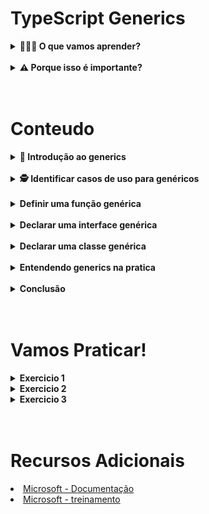# TypeScript Generics
<details>
  <summary><strong> 🤷🏽‍♀️ O que vamos aprender?</strong></summary>
  <br>
  <p>
   Aqui você vai aprender sobre o generics do TypeScript, sua importância, e os contextos em que ele pode ser aplicado. 
  </p>
  <lu>
    <H3>Você sera capaz de:</H3>    
    <li> Identificar casos de uso para genéricos. </li>
    <li> Definir uma função genérica. </li>
    <li> Declarar uma interface genérica. </li>
    <li> Declarar uma classe genérica </li>
    <li> Entender o conceito de Type Constraints  </li>
  </lu>
</details>
<br>
<details>
  <summary><strong> ⚠️ Porque isso é importante? </strong></summary>
  <br>
  <lu>    
      <li> Fornecer mais flexibilidade ao trabalhar com tipos. </li>
      <li> Permitir a reutilização de código.</li>
      <li> Reduzir a necessidade de usar o tipo any </li>
  </lu>     
</details>
<br>
<br>
<h1>Conteudo</h1>
<details>
  <summary><strong> 🔰 Introdução ao generics </strong></summary>
  <br>
  <p>De acordo com a documentação “Os genéricos são modelos de código que você pode definir e reutilizar em toda a base de código. Eles fornecem uma forma de informar a funções, classes ou interfaces que tipo você deseja usar ao chamá-las.”. </p>
  <p>Para entender melhor, você pode fazer uma analogia com as figuras a baixo onde a chave representa a funções, classes ou interfaces, e a ponta representa o tipo do dado.</p>
  <p>
    <img src="https://raw.githubusercontent.com/DaniloRamalhoSilva/Generics_TypeScript/master/imagens/kitFerramenta.png" width="350" alt="kit chave">
    <img src="https://raw.githubusercontent.com/DaniloRamalhoSilva/Generics_TypeScript/master/imagens/chaveMultiUso.png" width="350" alt="chave multi uso">
  </p>
  <p>Na imagem 1, sem o uso do generic você precisaria de varias funções, classes ou interfaces, uma para cada tipo de dado. Já na imagem 2, com o uso do generics você precisaria apenas de uma funções, classes ou interfaces e o tipo do dado seria informado apenas quando ela for utilizada. </p>

</details>
<br>
<details>
  <summary><strong> 🕵️ Identificar casos de uso para genéricos </strong></summary>
  <br>
  <p>Quando a  funções, classes ou interfaces, for igual, mudando apenas o seu tipo, podemos refatorar usando o generics e informar o tipo apenas quando ela for chamada.</p>

</details>
<br>
<details>
  <summary><strong> Definir uma função genérica </strong></summary>
  <br>
  <p>Para entendermos como definir uma função generic vamos imaginar que precisamos de uma função simples que receba um parâmetro e o retorna.
  </p>
  <p>Pensando no uso do typeScript precisaríamos criar uma função do tipo any, o que não e recomendado.</p>
 
  ```typescript
    function semGenerics (param: any): any {
			return param;
		}
  ```
  <br>
  <p>ou varias funções, uma para cada tipo de dado, o que deixaria o projeto maior e mais complexo.
  </p>

  ```typescript
    function semGenericsNunber(param: number): number {
			return param;
	  }
    
		function semGenericsString(param: string): string {
			return param;
	  }
  ```
  <p>Mas com o uso do generics sus problemas acabaram!</p> 
	<p>Podemos definir uma função generica e informar o seu tipo apenas quando a mesma for utilizada.</p>

  ```typescript
    function comGenerics<T>(param: T): T {
		  return param;
	  }
	  
    comGenerics<number>(2);
		comGenerics<string>(“Olá mundo”);
  ```
  <p>Repare que o T entre os colchetes angulares (<>) recebe um tipo quando a função e chamada e atribui esse tipo a letra T do parâmetro e do retorno da função.</p>

  <p>
    <img src="https://raw.githubusercontent.com/DaniloRamalhoSilva/Generics_TypeScript/master/imagens/InjecaoTipo.png" width="450" alt="injeção Tipo">
  </p>

</details>
<br>
<details>
  <summary><strong> Declarar uma interface genérica </strong></summary>
  <br>
  <p>Para entendermos o uso de uma interface genérica vamos imaginar que precisamos de uma função que filtra um Id em um array de ids, sendo que essa função sirva tanto para ids do tipo string, quanto para ids do tipo number.</p>
  <p>Como seria isso?</p>
  <p>Primeiro vamos criar uma função generic como aprendemos anteriormente, mas agora com dois parâmetros, um id e um array de ids.</p>

  ```typescript
    function filterById<T>(id: T, dataIds: Array<T>): T {
      const mmatcheId = dataIds.filter(dataId => dataId.id === id)
      return mmatcheId[0];
    }
    console.log(filterById<number>(4, [1, 2, 3, 4, 10 ]));
    // 4
  ```
  <p>Agora que temos nossa função funcionando vamos substituir esse array genérico por um mais especifico usando uma interface.</p>
  
  ```typescript
    interface Data <T> {
      id: T;
      nome: string;
    }

    const dataIdNunber = [
      {id: 1, nome: 'bola'},
      {id: 2, nome: 'carrinho'},
      {id: 3, nome: 'boneca'},
      {id: 10, nome: 'lego'},
    ]

    const dataIdString = [
      {id: 'bola', nome: 'bola'},
      {id: 'carrinho', nome: 'carrinho'},
      {id: 'boneca', nome: 'boneca'},
      {id: 'lego', nome: 'lego'},
    ]

    function filterById<T>(id: T, dataIds: Data<T>[]): Data<T> {
      const mmatcheId = dataIds.filter(dataId => dataId.id === id)
      return mmatcheId[0];
    }

    console.log(filterById<number>(10, dataIdNunber)); 
    // { id: 10, nome: 'lego' }
    console.log(filterById<string>('boneca', dataIdString)); 
    // { id: 'boneca', nome: 'boneca' }

  ```

  <p>Repare que nossa função mesmo usando uma interface, funciona tanto com ids do tipo string quanto do tipo number, porem ainda temos um pequeno problema, nossa interface generica ficou generica de mais podendo ser de qualquer tipo, sendo assim podemos resolver este problema usando o conceito de Type Constraints, restringindo nossos tipos de acordo com o que queremos.</p>
  <p>Para isso basta usar a palavra reservada “extends” depois do “T” e os tipo que queremos que o nosso “T” aceite, no nosso caso, string ou number.</P>
  <p>E nosso código ficara desta forma:</p>

  ```typescript
    interface Data <T extends string | number> {
      id: T;
      nome: string;
    }

    const dataIdNunber = [
      {id: 1, nome: 'bola'},
      {id: 2, nome: 'carrinho'},
      {id: 3, nome: 'boneca'},
      {id: 10, nome: 'lego'},
    ]

    const dataIdString = [
      {id: 'bola', nome: 'bola'},
      {id: 'carrinho', nome: 'carrinho'},
      {id: 'boneca', nome: 'boneca'},
      {id: 'lego', nome: 'lego'},
    ]

    function filterById<T extends string | number>(id: T, dataIds: Data<T>[]): Data<T> {
      const mmatcheId = dataIds.filter(dataId => dataId.id === id)
      return mmatcheId[0];
    }

  ```

</details>
<br>
<details>
  <summary><strong> Declarar uma classe genérica </strong></summary>
  <br>
  <p>Agora que já sabemos como definir e declarar funções e interfaces genéricas, fica mais fácil entendermos como usar classe genérica.</p>
  <p>No exemplo a seguir iremos implementar uma classe com apenas um método que recebe dois parâmetros e printa o tipo de cada um deles no console. </p>

  ```typescript
    class GenericClass<T> {
      public PrintTypeOf = (param1: T, param2: T) => {
        console.log(`${param1} é do tipo ${typeof param1}`);
        console.log(`${param2} é do tipo ${typeof param2}`);
      }
    }
    const myGenericNumber = new GenericClass<number>();
    const myGenericString = new GenericClass<string>();

    myGenericNumber.typeOf(5, 6);
    // 5 é do tipo number
    // 6 é do tipo number

    myGenericString.typeOf("olá", "mundo");
    // olá é do tipo string
    // mundo é do tipo string
  ```
  <p>Repare que passamos o tipo dos parâmetros do método PrintTypeOf apenas quando a classe foi instanciada, e o tipo foi atribuído aos parâmetros por meio da letra T, e ao chamarmos o método, o typeScript nos “obriga” a usarmos dois parâmetros do tipo string.</p>
  <p>Mas e se precisássemos de mais de um tipo genérico, sera que tem como?</p>
  <p>A resposta e Simm!!!</p>
  <p>Podemos passar quantos tipos precisarmos entre os colchetes angulares (<>), por exemplo, função<Tipo1, Tipo2, Tipo3, ...>(). Isso pode ser comparado aos colchetes do javaScrip, função(paranmetro1, parametro2, parametro3, ...)</p>

  ```typescript
    class GenericClass<T, U> {
      public typeOf = (param1: T, param2: U) =>{
        console.log(`${param1} é do tipo ${typeof param1}`);
        console.log(`${param2} é do tipo ${typeof param2}`);
      }
    }
    const myGeneric = new GenericClass<number, string>();
    myGeneric.typeOf(5, 'ola');
    // 5 é do tipo number
    // ola é do tipo string

  ```
  <p>Neste caso além da letra T entre os colchetes angulares (<>) também temos a letra U, assim podemos passar um tipo para cada “letra” e atribuir estes tipos aos parâmetros do método "PrintTypeOf"<br>
  T =  number <br>
  U =  string</p>

  <p>
    <img src="https://raw.githubusercontent.com/DaniloRamalhoSilva/Generics_TypeScript/master/imagens/InjecaoTipo2.png" width="550" alt="injeção Tipo">
  </p>


</details>
<br>
<details>
  <summary><strong> Entendendo generics na pratica </strong></summary>
  <br>
  <p>Agora você deve estar se perguntando, “Beleza, já sei para que serve e quando devo utilizar, mas como eu faço isso na pratica?”.</p>
  <p>"Bora codar" que te explico!</p> 
  <p>Para aplicarmos o que aprendemos e fixar o conhecimento vamos refatorar o código a seguir.</p>

  - <h2><b>Aplicação sem generics</b></h2>
  <p>Estrutura do projeto <br>
  src <br>
  |_ data.ts<br>
  |_ index.ts<br>
  |_ Product.ts<br>
  |_ User.ts</p>
  <br>
  <p>No arquivo “Data.ts” temos dois arrays de objetos “dataUser” e “dataProduct” que vão simular o banco de dados.</p>

  ```typescript
    // Data.ts
    export const dataUser = [
      {id: 1, nome: 'Maria'},
      {id: 2, nome: 'João'},
      {id: 3, nome: 'Pedro'},
      {id: 10, nome: 'Gloria'},
    ]

    export const dataProduct = [
      {id: '7891', descrição: 'bola'},
      {id: '7892', descrição: 'carrinho'},
      {id: '7893', descrição: 'boneca'},
      {id: '7894', descrição: 'lego'},
    ]
  ```
  <br>
  <p>No arquivo “Product.ts” temos uma interface “IProduct” e a classe “Product” com alguns métodos que simula a inserção (create), consulta por id (getById) e consulta todos os produtos (getAll);</p>

   ```typescript
    // Product.ts
    export interface Iproduct{
      id: string;
      descrição: string;
    }

    export default class Product {
      public create = (produto: Iproduct, data: Iproduct[]): Iproduct => {
        data.push(produto);
        return produto;
      }

      public getById = (id: string, data: Iproduct[]): Iproduct => {
        return data.filter((d) => id === d.id )[0];
      }

      public getAll = (data: Iproduct[]) => {
        return data;
      }
    } 
  ```
  <br>
  <p>No arquivo “User.ts” temos uma interface “IUser” e a classe “User” com alguns métodos que simula a inserção (create), consulta por id (getById) e consulta todos os usuarios (getAll);</p>

  ```typescript
    // User.ts
    export interface IUser{
      id: number;
      nome: string;
    }

    export default class User {
      public create = (produto: IUser, data: IUser[]): IUser => {
        data.push(produto);
        return produto;
      }

      public getById = (id: number, data: IUser[]): IUser => {
        return data.filter((d) => id === d.id )[0];
      }

      public getAll = (data: IUser[]) => {
        return data;
      }
    } 
  ```
  <br>
  <p>No arquivo “index.ts”, importamos o nosso “banco de dados” representado pelos arrays “dataUser” e “dataProduct” e importamos as classes “Product” e “User”, para podermos instancialas e testar cada metodo e ver se tudo esta funcionando.</p>

  ```typescript
    // index.ts
    import { dataProduct, dataUser } from './data';

    import User from "./User";
    import Product from "./Product";

    const myUser = new User();
    const myProduct = new Product();

    console.log( myUser.create({id: 11, nome: 'Pati'}, dataUser) );
    // { id: 11, nome: 'Pati' }
    console.log( myUser.getById(2, dataUser) );
    // { id: 2, nome: 'João' }
    console.log( myUser.getAll(dataUser) );
    /* [
      { id: 1, nome: 'Maria' },
      { id: 2, nome: 'João' },
      { id: 3, nome: 'Pedro' },
      { id: 10, nome: 'Gloria' },
      { id: 11, nome: 'Pati' }
    ] */

    console.log( myProduct.create({id: "7899", descrição: 'xadrez'}, dataProduct) );
    // { id: '7899', 'descrição': 'xadrez' }
    console.log( myProduct.getById('7892', dataProduct) );
    // { id: '7892', 'descrição': 'carrinho' }
    console.log( myProduct.getAll(dataProduct) );
    /* [
      { id: '7891', 'descrição': 'bola' },
      { id: '7892', 'descrição': 'carrinho' },
      { id: '7893', 'descrição': 'boneca' },
      { id: '7894', 'descrição': 'lego' },
      { id: '7899', 'descrição': 'xadrez' }
    ] */
  ```
  <p>Agora que tudo esta funcionando vamos começar a refatorar e aplicar os conhecimentos de generics.</p>
  <p>Para isso pademos reparar que os métodos das classes “Product” e “User” são bem parecidos, mudando apenas os tipos e as entidades recebidas e retornadas.</p>

  <p>
    <img src="https://raw.githubusercontent.com/DaniloRamalhoSilva/Generics_TypeScript/master/imagens/comparacaoTipo.png" width="1050" alt="comparando">
  </p>

  <p>Levando isso em consideração podemos então criar uma classe abstrata, implementar os métodos de forma genérica e estender dessa classe para  “Product” e “User”</p>

  - <h2><b>Refatorando com uso de generics</b></h2>
  <p> src <br>
  |_ CRUD.ts<br>
  |_ data.ts<br>
  |_ index.ts<br>
  |_ Product.ts<br>
  |_ User.ts</p>

  <p>No arquivo “CRUD.ts” vamos criar a classe CRUD esperar dois tipos diferentes, um atribuindo a letra “T” que representa o tipo da entidade, e outro a letra “U”, que representa o tipo do id.</p>

  ```typescript
    // CRUD.ts
    export default abstract class CRUD<T , U> {
      public create = (entity: T, data: T[]): T => {
        data.push(entity);
        return entity;
      }

      public getById = (id: U, data: T[]): T => {
        return data.filter((d) => id === d.id )[0];
      }

      public getAll = (data: T[]) => {
        return data;
      }
    }
  ```
  <br>
  <p>O arquivo “Product.ts” sera refatorado, deixando nossa classe “Product” desta forma.</p>

   ```typescript
    // Product.ts
    import CRUD from "./CRUD";

    export interface Iproduct{
      id: string;
      descrição: string;
    }

    export default class Product extends CRUD<Iproduct, string> {} 
  ```
  <br>
  <p>O arquivo  “User.ts” sera refatorada, deixando nossa classe “User” desta forma.</p>

  ```typescript
    // User.ts
    import CRUD from "./CRUD";

    export interface IUser{
      id: number;
      nome: string;
    }

    export default class User extends CRUD<IUser, number> {}  
  ```
  <br>
  <p>O arquivo  “User.ts” sera refatorada, deixando nossa classe “User” desta forma.</p>
  <p>E voala! </p>
  <br>
  <p>Agora podemos extender nossa Classe CRUD para diversas outras entidades e usufluir dos poderes do generics, deixando nosso código mais robusto, sem ficar repetindo codigos. Bacana ne?</p>
  <br>
  <p>Agora apenas para fins didáticos e relembrarmos o conceito de Type Constraints, vamos fazer mais uma refatoração a nossa classe CRUD restringindo nossa letra T a apenas receber entidades do tipo “Product” ou do tipo “User”, e restringir a letra U apenas aos tipos number ou string.</p>

  ```typescript
    // CRUD.ts
    import { Iproduct } from "./Product";
    import { IUser } from "./User";

    export default abstract class CRUD<
      T extends IUser | Iproduct, 
      U extends string | number
    > {
      public create = (entity: T, data: T[]): T => {
      data.push(entity);
      return entity;
      }

      public getById = (id: U, data: T[]): T => {
      return data.filter((d) => id === d.id )[0];
      }

      public getAll = (data: T[]) => {
      return data;
      }
    }  
  ```
</details>
<br>
<details>
  <summary><strong> Conclusão </strong></summary>
  <br>
  <p>Hoje aprendemos sobre os generics do typescript, aprendemos Identificar casos de uso para genéricos, a definir uma função e a declarar interfaces e classes genérica.</p>
  <br>
  <p>E com isso podemos perceber que os generics podem deixar nossos códigos menores mais limpos e legíveis sem perder a robustez e confiabilidade do typescript.</p>
  <br>
  <p>Pode parecer meio abstrato no começo, mas você pegará o jeito com a prática 😉. Não hesite em consultar este conteúdo novamente em caso de dúvidas!</p>

</details>
<br>
<br>
<h1>Vamos Praticar!</h1>
<details>
  <summary><strong> Exercicio 1 </strong></summary>
  <br>
  <p>1. Dado o código abaixo implemente a funções comparaGeneric de mode que subistutua as funçoes comparaNumber e comparaString<Br> 
  obs. o paremetros da função comparaGeneric devem ser tipados e serem do mesmo tipo para que possam ser comparados corretamente.</p>

  ```typescript
    function comparaNumeros(x: number, y: number): boolean {
      if(x !== y) return true;
      return false;
    }

    function comparaString(x: string, y: string): boolean {
      if(x !== y) return true;
      return false;
    }

    function comparaGeneric(): boolean {
      // implemente esta função 
    }

    console.log(comparaGeneric<number>(3, 3)); // true
    console.log(comparaGeneric<string>('78', '72')); // false    
  ```
</details>
<details>
  <summary><strong> Exercicio 2 </strong></summary>
  <br>
  <p>2. Dado o código abaixo refetore a interface IDataId  e a função filterById de modo que a função possa filtra ids do tipo string ou do tipo number;<br>
  Dica: lembre-se do conceito de Type Constraints</p>

  ```typescript
    interface IDataId {
      id: number;
      nome: string;
    }

    const produto = [
      {id: "7891", nome: "bola"}, 
      {id: "7892", nome: "carro"}, 
      {id: "7893", nome: "Pipa"}, 
      {id: "7892", nome: "boneca"}
    ]

    const cliente = [
      {id: 1, nome: "Maria"}, 
      {id: 2, nome: "João"}, 
      {id: 10, nome: "Pedro"}, 
      {id: 11, nome: "Larisa"},
    ]

    const filterById = (id: number , data: IDataId[] ) => {
      return data.filter((d) => id === d.id);
    }

    console.log(filterById(2, cliente)); // {id: 2, nome: "João"},
    console.log(filterById("7892", produto )); // {id: "7892", nome: "carro"},    
  ```

</details>
<details>
  <summary><strong> Exercicio 3 </strong></summary>
  <br>
  <p>3. Dado os arrays “produtos” e “clientes” abaixo faça:</p>

  ```typescript
    const produto = [
      {id: "7891", nome: "bola"}, 
      {id: "7892", nome: "carro"}, 
      {id: "7893", nome: "Pipa"}, 
      {id: "7892", nome: "boneca"}
    ]

    const cliente = [
      {id: 1, nome: "Maria"}, 
      {id: 2, nome: "João"}, 
      {id: 10, nome: "Pedro"}, 
      {id: 11, nome: "Larisa"},
    ]
  ```
  - Crie uma classe abstrata “ClassBase”<br>
  - Crie a classe “Cliente” e extenda da classe  “ClassBase”<br>
  - Crie a classe “Produto” e extenda da classe  “ClassBase”<br>
  - O construtor da “ClassBase” deve receber um atributo generico, podendo ser um array de clientes ou um array de usuarios;<br>
  - O costrutor da classe “Cliente” deve ter o metodo super passando o array de clientes;<br>
  - O costrutor da classe “Produto” deve ter o metodo super passando o array de produtos;<br>
  - A classe “ClassBase” deve ter os métodos: create, delete, update, getById e getAll<br>
    - O métodos getAll se for chamado por uma instancia da classe “Cliente” deve retornar o array de clientes. <br>
      Exemplo da chamada:
      ```typescript
        myCliente.getAll()    
      ```
      Exemplo de saida:
      ```typescript
        [
          { id: 1, nome: 'Maria' },
          { id: 2, nome: 'João' },
          { id: 10, nome: 'Pedro' },
          { id: 11, nome: 'Larisa' }
        ]    
      ```
    
    - O método getById  se for chamado por uma instancia da classe “Cliente” deve receber um parametro do tipo number e retornar um objeto no formato {id: number , nome: string}.<br>
      Exemplo da chamada:
      ```typescript
        myCliente.getById(1)    
      ```
      Exemplo de saida:
      ```typescript
        { id: 1, nome: 'Maria' }   
      ```
    
    - O método create se for chamado por uma instancia da classe “Cliente” deve receber um objeto no formato {id: number , nome: string} e retornar o array de clientes atualizada com a inserção.<br>
      Exemplo da chamada:
      ```typescript
        myCliente.create({id: 21, nome: 'Fabilo'})    
      ```
      Exemplo de saida:
      ```typescript
        [
          { id: 1, nome: 'Maria' },
          { id: 2, nome: 'João' },
          { id: 10, nome: 'Pedro' },
          { id: 11, nome: 'Larisa' },
          { id: 21, nome: 'Fabilo' }
        ]  
      ```
    
    - O método delete  se for chamado por uma instancia da classe “Cliente” deve receber um parametro do tipo number e retornar o array de clientes atualizado.<br>
      Exemplo da chamada:
      ```typescript
        myCliente.delete(1)   
      ```
      Exemplo de saida:
      ```typescript
        [
          { id: 2, nome: 'João' },
          { id: 10, nome: 'Pedro' },
          { id: 11, nome: 'Larisa' },
          { id: 21, nome: 'Fabilo' }
        ] 
      ```
    
    - O método update se for chamado por uma instancia da classe “Cliente” deve receber dois parametros um do tipo number  e um objeto no formato {id: number , nome: string} e retornar o array de clientes atualizado.<br>
      Exemplo da chamada:
      ```typescript
        myCliente.update(21, {id: 21, nome: 'Fabio'})   
      ```
      Exemplo de saida:
      ```typescript
        [
          { id: 2, nome: 'João' },
          { id: 10, nome: 'Pedro' },
          { id: 11, nome: 'Larisa' },
          { id: 21, nome: 'Fabio' }
        ]
      ```

    - O método getAll se for chamado por uma instancia da classe “Produto” deve retornar o array de produtos.<br>
      Exemplo da chamada:
      ```typescript
        myProduct.getAll()   
      ```
      Exemplo de saida:
      ```typescript
        [
          { id: '7891', nome: 'bola' },
          { id: '7892', nome: 'carro' },
          { id: '7893', nome: 'Pipa' },
          { id: '7892', nome: 'boneca' }
        ]
      ```

    - O método getById  se for chamado por uma instancia da classe “Produto” deve receber um parametro do tipo string e retornar um objeto no formato {id: string , nome: string}.<br>
      Exemplo da chamada:
      ```typescript
        myProduct.getById("7891")   
      ```
      Exemplo de saida:
      ```typescript
        { id: '7891', nome: 'bola' }
      ```

    - O método create se for chamado por uma instancia da classe “Produto” deve receber um objeto no formato {id: string , nome: string} e retornar o array de produtos atualizado com a inserção.<br>
      Exemplo da chamada:
      ```typescript
        myProduct.create({id: "7899", nome: 'xadrez'})   
      ```
      Exemplo de saida:
      ```typescript
        [
          { id: '7891', nome: 'bola' },
          { id: '7892', nome: 'carro' },
          { id: '7893', nome: 'Pipa' },
          { id: '7892', nome: 'boneca' },
          { id: '7899', nome: 'xadrez' }
        ]
      ```

    - O método delete  se for chamado por uma instancia da classe “Produto” deve receber um parametro do tipo string e  retornar o array de produtos atualizado.<br>
      Exemplo da chamada:
      ```typescript
        myProduct.delete("7891")  
      ```
      Exemplo de saida:
      ```typescript
        [
          { id: '7892', nome: 'carro' },
          { id: '7893', nome: 'Pipa' },
          { id: '7892', nome: 'boneca' },
          { id: '7899', nome: 'xadrez' }
        ]
      ```

    - O método update se for chamado por uma instancia da classe “Produto” deve receber dois parametros um do tipo string e um objeto no formato {id: string , nome: string} e retornar o array de clientes atualizado.<br>
      Exemplo da chamada:
      ```typescript
        myProduct.update("7899", {id: "7899", nome: 'Jogo de xadrez'}) 
      ```
      Exemplo de saida:
      ```typescript
        [
          { id: '7892', nome: 'carro' },
          { id: '7893', nome: 'Pipa' },
          { id: '7892', nome: 'boneca' },
          { id: '7899', nome: 'Jogo de xadrez' }
        ]
      ```
</details>
<br>
<br>
<h1>Recursos Adicionais</h1>
<lu>
    <li><a href="https://www.typescriptlang.org/docs/handbook/2/generics.html">Microsoft - Documentação</a> </li>
    <li><a href="https://learn.microsoft.com/pt-br/training/modules/typescript-generics/">Microsoft - treinamento</a> </li>
  </lu>
